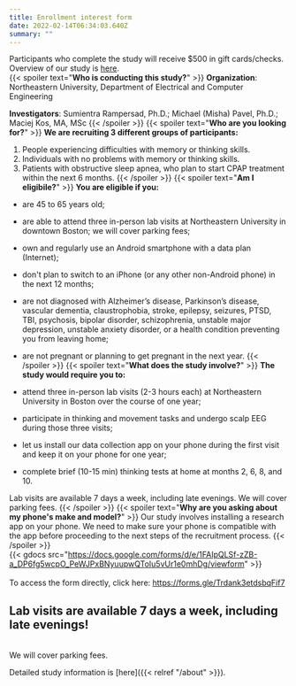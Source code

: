 ```yaml
---
title: Enrollment interest form
date: 2022-02-14T06:34:03.640Z
summary: ""
---
```

Participants who complete the study will receive $500 in gift cards/checks.
<br>
Overview of our study is [here](https://www.cognition.nu/).
<br>
{{< spoiler text="**Who is conducting this study?**" >}}
**Organization**: Northeastern University, Department of Electrical and Computer Engineering

**Investigators**: Sumientra Rampersad, Ph.D.; Michael (Misha) Pavel, Ph.D.; Maciej Kos, MA, MSc
{{< /spoiler >}}
{{< spoiler text="**Who are you looking for?**" >}}
**We are recruiting 3 different groups of participants:**

1. People experiencing difficulties with memory or thinking skills. 
2. Individuals with no problems with memory or thinking skills.
3. Patients with obstructive sleep apnea, who plan to start CPAP treatment within the next 6 months.
{{< /spoiler >}}
{{< spoiler text="**Am I eligibile?**" >}}
**You are eligible if you:**

* are 45 to 65 years old;
* are able to attend three in-person lab visits at Northeastern University in downtown Boston; we will cover parking fees;
* own and regularly use an Android smartphone with a data plan (Internet); 
* don't plan to switch to an iPhone (or any other non-Android phone) in the next 12 months;
* are not diagnosed with Alzheimer’s disease, Parkinson’s disease, vascular dementia, claustrophobia, stroke, epilepsy, seizures, PTSD, TBI, psychosis, bipolar disorder, schizophrenia,  unstable major depression, unstable anxiety disorder, or a health condition preventing you from leaving home;
* are not pregnant or planning to get pregnant in the next year.
{{< /spoiler >}}
{{< spoiler text="**What does the study involve?**" >}}
**The study would require you to:**

* attend three in-person lab visits (2-3 hours each) at Northeastern University in Boston over the course of one year;
* participate in thinking and movement tasks and undergo scalp EEG during those three visits;
* let us install our data collection app on your phone during the first visit and keep it on your phone for one year;
* complete brief (10-15 min) thinking tests at home at months 2, 6, 8, and 10.

Lab visits are available 7 days a week, including late evenings. We will cover parking fees.
{{< /spoiler >}}
{{< spoiler text="**Why are you asking about my phone's make and model?**" >}}
Our study involves installing a research app on your phone. We need to make sure your phone is compatible with the app before proceeding to the next steps of the recruitment process. 
{{< /spoiler >}}
<br>
{{< gdocs src="https://docs.google.com/forms/d/e/1FAIpQLSf-zZB-a_DP6fg5wcpO_PeWJPxBNyuupwQToIu5vUr1e0mhDg/viewform" >}}
<br>
<br>
To access the form directly, click here: https://forms.gle/Trdank3etdsbqFif7
## **Lab visits** **are available 7 days a week, including late evenings!**
<br>
We will cover parking fees.
<br>

Detailed study information is [here]({{< relref "/about" >}}).
